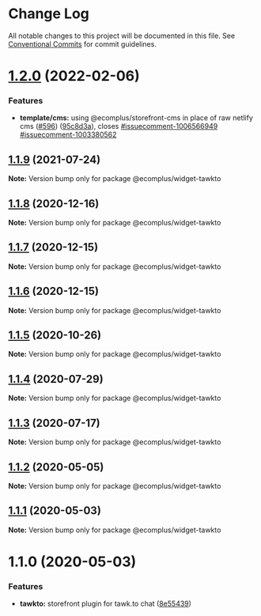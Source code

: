 # Change Log

All notable changes to this project will be documented in this file.
See [Conventional Commits](https://conventionalcommits.org) for commit guidelines.

# [1.2.0](https://github.com/ecomplus/storefront/compare/@ecomplus/widget-tawkto@1.1.9...@ecomplus/widget-tawkto@1.2.0) (2022-02-06)


### Features

* **template/cms:** using @ecomplus/storefront-cms in place of raw netlify cms ([#596](https://github.com/ecomplus/storefront/issues/596)) ([95c8d3a](https://github.com/ecomplus/storefront/commit/95c8d3ab3f73b0b1dff0a1f5f45b5abfb6dddafa)), closes [#issuecomment-1006566949](https://github.com/ecomplus/storefront/issues/issuecomment-1006566949) [#issuecomment-1003380562](https://github.com/ecomplus/storefront/issues/issuecomment-1003380562)





## [1.1.9](https://github.com/ecomplus/storefront/compare/@ecomplus/widget-tawkto@1.1.8...@ecomplus/widget-tawkto@1.1.9) (2021-07-24)

**Note:** Version bump only for package @ecomplus/widget-tawkto






## [1.1.8](https://github.com/ecomplus/storefront/compare/@ecomplus/widget-tawkto@1.1.7...@ecomplus/widget-tawkto@1.1.8) (2020-12-16)

**Note:** Version bump only for package @ecomplus/widget-tawkto





## [1.1.7](https://github.com/ecomplus/storefront/compare/@ecomplus/widget-tawkto@1.1.6...@ecomplus/widget-tawkto@1.1.7) (2020-12-15)

**Note:** Version bump only for package @ecomplus/widget-tawkto





## [1.1.6](https://github.com/ecomplus/storefront/compare/@ecomplus/widget-tawkto@1.1.5...@ecomplus/widget-tawkto@1.1.6) (2020-12-15)

**Note:** Version bump only for package @ecomplus/widget-tawkto





## [1.1.5](https://github.com/ecomplus/storefront/compare/@ecomplus/widget-tawkto@1.1.4...@ecomplus/widget-tawkto@1.1.5) (2020-10-26)

**Note:** Version bump only for package @ecomplus/widget-tawkto





## [1.1.4](https://github.com/ecomplus/storefront/compare/@ecomplus/widget-tawkto@1.1.3...@ecomplus/widget-tawkto@1.1.4) (2020-07-29)

**Note:** Version bump only for package @ecomplus/widget-tawkto





## [1.1.3](https://github.com/ecomplus/storefront/compare/@ecomplus/widget-tawkto@1.1.2...@ecomplus/widget-tawkto@1.1.3) (2020-07-17)

**Note:** Version bump only for package @ecomplus/widget-tawkto





## [1.1.2](https://github.com/ecomplus/storefront/compare/@ecomplus/widget-tawkto@1.1.1...@ecomplus/widget-tawkto@1.1.2) (2020-05-05)

**Note:** Version bump only for package @ecomplus/widget-tawkto





## [1.1.1](https://github.com/ecomplus/storefront/compare/@ecomplus/widget-tawkto@1.1.0...@ecomplus/widget-tawkto@1.1.1) (2020-05-03)

**Note:** Version bump only for package @ecomplus/widget-tawkto





# 1.1.0 (2020-05-03)


### Features

* **tawkto:** storefront plugin for tawk.to chat ([8e55439](https://github.com/ecomplus/storefront/commit/8e554397b96e396799806a347f3de2e30b58feb8))
